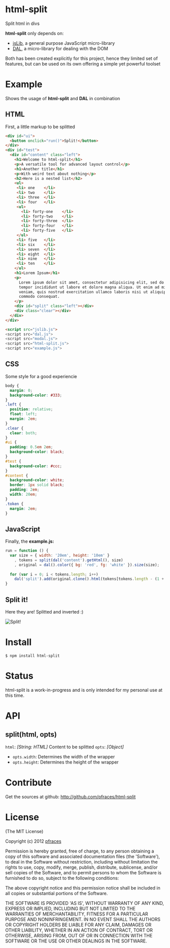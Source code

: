 # html-split

Split html in divs

**html-split** only depends on:
*   [jsLib](https://github.com/pfraces/jslib), a general purpose JavaScript
    micro-library
*   [DAL](https://github.com/pfraces/dal), a micro-library for dealing with the
    DOM

Both has been created explicitly for this project, hence they limited set of
features, but can be used on its own offering a simple yet powerful toolset

# Example

Shows the usage of **html-split** and **DAL** in combination

## HTML

First, a little markup to be splitted

```html
<div id="ui">
  <button onclick="run()">Split!</button>
</div>
<div id="test">
  <div id="content" class="left">
    <h1>Welcome to html-split</h1>
    <p>A versatile tool for advanced layout control</p>
    <h1>Another title</h1>
    <p>With weird text about nothing</p>
    <h2>Here is a nested list</h2>
    <ul>
     <li> one    </li>
     <li> two    </li>
     <li> three  </li>
     <li> four   </li>
     <ul>
       <li> forty-one    </li>
       <li> forty-two    </li>
       <li> forty-three  </li>
       <li> forty-four   </li>
       <li> forty-five   </li>
     </ul>
     <li> five   </li>
     <li> six    </li>
     <li> seven  </li>
     <li> eight  </li>
     <li> nine   </li>
     <li> ten    </li>
    </ul>
    <h1>Lorem Ipsum</h1>
    <p>
      Lorem ipsum dolor sit amet, consectetur adipisicing elit, sed do eiusmod
      tempor incididunt ut labore et dolore magna aliqua. Ut enim ad minim
      veniam, quis nostrud exercitation ullamco laboris nisi ut aliquip ex ea
      commodo consequat.
    </p>
    <div id="split" class="left"></div>
    <div class="clear"></div>
  </div>
</div>

<script src="jslib.js">
<script src="dal.js">
<script src="modal.js">
<script src="html-split.js">
<script src="example.js">
```

## CSS

Some style for a good experiencie

```css
body {
  margin: 0;
  background-color: #333;
}
.left {
  position: relative;
  float: left;
  margin: 2em;
}
.clear {
  clear: both;
}
#ui {
  padding: 0.5em 2em;
  background-color: black;
}
#test {
  background-color: #ccc;
}
#content {
  background-color: white;
  border: 1px solid black;
  padding: 2em;
  width: 20em;
}
.token {
  margin: 2em;
}
```

## JavaScript

Finally, the **example.js:**

```js
run = function () {
  var size = { width: '20em', height: '10em' }
    , tokens = split(dal('content').getHtml(), size)
    , original = dal().color({ bg: 'red', fg: 'white' }).size(size);
    
  for (var i = 0; i < tokens.length; i++)
    dal('split').add(original.clone().html(tokens[tokens.length - (1 + i)]));
}
```

## Split it!

Here they are! Splitted and inverted :)

![Split!](https://github.com/pfraces/html-split/raw/master/split.png)

# Install

    $ npm install html-split

# Status

html-split is a work-in-progress and is only intended for my personal use at
this time. 

# API

## split(html, opts)

`html`: _[String: HTML]_ Content to be splitted
`opts`: _[Object]_

*   `opts.width`: Determines the width of the wrapper
*   `opts.height`: Determines the height of the wrapper

# Contribute

Get the sources at github: http://github.com/pfraces/html-split

# License

(The MIT License)

Copyright (c) 2012 [pfraces](http://github.com/pfraces)

Permission is hereby granted, free of charge, to any person obtaining a copy of
this software and associated documentation files (the 'Software'), to deal in
the Software without restriction, including without limitation the rights to
use, copy, modify, merge, publish, distribute, sublicense, and/or sell copies
of the Software, and to permit persons to whom the Software is furnished to do
so, subject to the following conditions:

The above copyright notice and this permission notice shall be included in all
copies or substantial portions of the Software.

THE SOFTWARE IS PROVIDED 'AS IS', WITHOUT WARRANTY OF ANY KIND, EXPRESS OR
IMPLIED, INCLUDING BUT NOT LIMITED TO THE WARRANTIES OF MERCHANTABILITY,
FITNESS FOR A PARTICULAR PURPOSE AND NONINFRINGEMENT. IN NO EVENT SHALL THE
AUTHORS OR COPYRIGHT HOLDERS BE LIABLE FOR ANY CLAIM, DAMAGES OR OTHER
LIABILITY, WHETHER IN AN ACTION OF CONTRACT, TORT OR OTHERWISE, ARISING FROM,
OUT OF OR IN CONNECTION WITH THE SOFTWARE OR THE USE OR OTHER DEALINGS IN THE
SOFTWARE.

